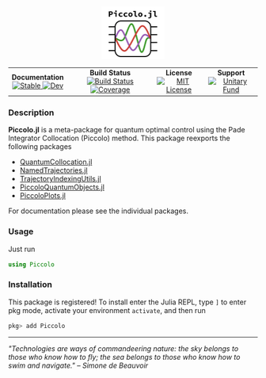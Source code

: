 <!--```@raw html-->
<div align="center">
  <a href="https://github.com/harmoniqs/Piccolo.jl">
    <img src="assets/piccolo_logo.svg" alt="Piccolo.jl" width="25%"/>
  </a> 
</div>

<div align="center">
  <table>
    <tr>
      <td align="center">
        <b>Documentation</b>
        <br>
        <a href="https://harmoniqs.github.io/Piccolo.jl/stable/">
          <img src="https://img.shields.io/badge/docs-stable-blue.svg" alt="Stable"/>
        </a>
        <a href="https://harmoniqs.github.io/Piccolo.jl/dev/">
          <img src="https://img.shields.io/badge/docs-dev-blue.svg" alt="Dev"/>
        </a>
      </td>
      <td align="center">
        <b>Build Status</b>
        <br>
        <a href="https://github.com/harmoniqs/Piccolo.jl/actions/workflows/CI.yml?query=branch%3Amain">
          <img src="https://github.com/harmoniqs/Piccolo.jl/actions/workflows/CI.yml/badge.svg?branch=main" alt="Build Status"/>
        </a>
        <a href="https://codecov.io/gh/harmoniqs/Piccolo.jl">
          <img src="https://codecov.io/gh/harmoniqs/Piccolo.jl/branch/main/graph/badge.svg" alt="Coverage"/>
        </a>
      </td>
      <td align="center">
        <b>License</b>
        <br>
        <a href="https://opensource.org/licenses/MIT">
          <img src="https://img.shields.io/badge/License-MIT-yellow.svg" alt="MIT License"/>
        </a>
      </td>
      <td align="center">
        <b>Support</b>
        <br>
        <a href="https://unitary.fund">
          <img src="https://img.shields.io/badge/Supported%20By-Unitary%20Fund-FFFF00.svg" alt="Unitary Fund"/>
        </a>
      </td>
    </tr>
  </table>
</div>
<!--```-->

### Description
**Piccolo.jl** is a meta-package for quantum optimal control using the Pade Integrator Collocation (Piccolo) method. This package reexports the following packages

- [QuantumCollocation.jl](https://github.com/harmoniqs/QuantumCollocation.jl)
- [NamedTrajectories.jl](https://github.com/harmoniqs/NamedTrajectories.jl)
- [TrajectoryIndexingUtils.jl](https://github.com/harmoniqs/TrajectoryIndexingUtils.jl)
- [PiccoloQuantumObjects.jl](https://github.com/harmoniqs/PiccoloQuantumObjects.jl)
- [PiccoloPlots.jl](https://github.com/harmoniqs/PiccoloPlots.jl)

For documentation please see the individual packages.

### Usage

Just run
```Julia
using Piccolo
```

### Installation
This package is registered! To install enter the Julia REPL, type `]` to enter pkg mode, activate your environment `activate`, and then run 
```Julia
pkg> add Piccolo
```

-----

*"Technologies are ways of commandeering nature: the sky belongs to those who know how to fly; the sea belongs to those who know how to swim and navigate." – Simone de Beauvoir*
